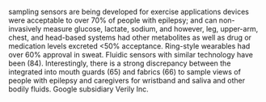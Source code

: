 sampling sensors are being developed for exercise applications
devices were acceptable to over 70% of people with epilepsy;
and can non-invasively measure glucose, lactate, sodium, and
however, leg, upper-arm, chest, and head-based systems had
other metabolites as well as drug or medication levels excreted <50% acceptance. Ring-style wearables had over 60% approval
in sweat. Fluidic sensors with similar technology have been
(84). Interestingly, there is a strong discrepancy between the
integrated into mouth guards (65) and fabrics (66) to sample
views of people with epilepsy and caregivers for wristband and
saliva and other bodily fluids. Google subsidiary Verily Inc.